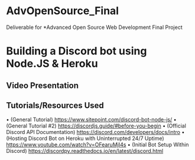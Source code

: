 # AdvOpenSource_Final
Deliverable for *Advanced Open Source Web Development Final Project



Building a Discord bot using Node.JS & Heroku
=============================================



Video Presentation 
------------------





Tutorials/Resources Used
------------------------
• (General Tutorial) https://www.sitepoint.com/discord-bot-node-js/
• (General Tutorial #2) https://discordjs.guide/#before-you-begin
• (Official Discord API Documentation) https://discord.com/developers/docs/intro
• (Hosting Discord Bot on Heroku with Uninterrupted 24/7 Uptime) https://www.youtube.com/watch?v=OFearuMjI4s
• (Initial Bot Setup Within Discord) https://discordpy.readthedocs.io/en/latest/discord.html




